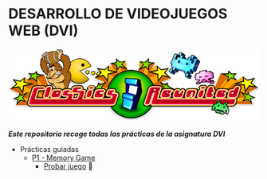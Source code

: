# DESARROLLO DE VIDEOJUEGOS WEB (DVI)
![alt text](https://github.com/DenisRaicu/DESARROLLO-DE-VIDEOJUEGOS-WEB/blob/master/Logo.png)

***Este repositorio recoge todas las prácticas de la asignatura DVI***

- Prácticas guiadas
  - [P1 - Memory Game](https://github.com/DenisRaicu/DESARROLLO-DE-VIDEOJUEGOS-WEB/tree/master/P1)
    - [Probar juego](https://denisraicu.github.io/DESARROLLO-DE-VIDEOJUEGOS-WEB) :space_invader:
